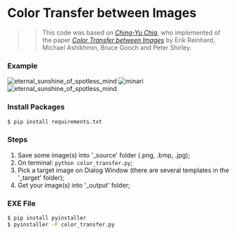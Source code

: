 Color Transfer between Images
======
>> This code was based on [*Ching-Yu Chia*]('https://github.com/chia56028/Color-Transfer-between-Images), who implemented of the paper [*Color Transfer between Images*](https://www.cs.tau.ac.il/~turkel/imagepapers/ColorTransfer.pdf) by Erik Reinhard, Michael Ashikhmin, Bruce Gooch and Peter Shirley.

### Example
![eternal_sunshine_of_spotless_mind](https://github.com/alissonpina/color_transfer/_source/eternal_sunshine_of_spotless_mind.png?raw=true)
![minari](https://github.com/alissonpina/color_transfer/_target/minari.png?raw=true)
![eternal_sunshine_of_spotless_mind](https://github.com/alissonpina/color_transfer/_output/eternal_sunshine_of_spotless_mind.png?raw=true)

### Install Packages
```bash
$ pip install requirements.txt
```

### Steps
1. Save some image(s) into '_source' folder (.png, .bmp, .jpg);
2. On terminal: ```python color_transfer.py```;
3. Pick a target image on Dialog Window (there are several templates in the '_target' folder);
4. Get your image(s) into '_output' folder;

### EXE File
```bash
$ pip install pyinstaller
$ pyinstaller -F color_transfer.py
```

